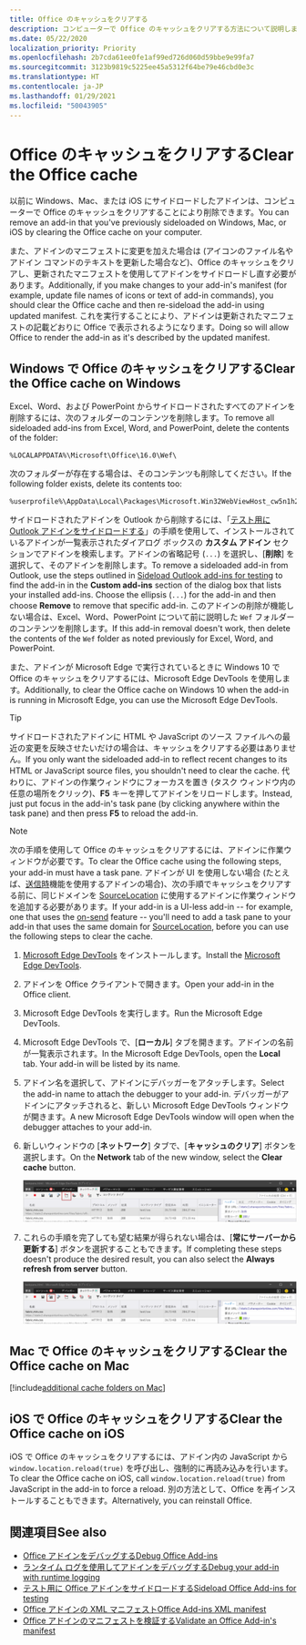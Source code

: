 ```yaml
---
title: Office のキャッシュをクリアする
description: コンピューターで Office のキャッシュをクリアする方法について説明します。
ms.date: 05/22/2020
localization_priority: Priority
ms.openlocfilehash: 2b7cda61ee0fe1af99ed726d060d59bbe9e99fa7
ms.sourcegitcommit: 3123b9819c5225ee45a5312f64be79e46cbd0e3c
ms.translationtype: HT
ms.contentlocale: ja-JP
ms.lasthandoff: 01/29/2021
ms.locfileid: "50043905"
---
```

# <a name="clear-the-office-cache"></a><span data-ttu-id="80daa-103">Office のキャッシュをクリアする</span><span class="sxs-lookup"><span data-stu-id="80daa-103">Clear the Office cache</span></span>

<span data-ttu-id="80daa-104">以前に Windows、Mac、または iOS にサイドロードしたアドインは、コンピューターで Office のキャッシュをクリアすることにより削除できます。</span><span class="sxs-lookup"><span data-stu-id="80daa-104">You can remove an add-in that you've previously sideloaded on Windows, Mac, or iOS by clearing the Office cache on your computer.</span></span>

<span data-ttu-id="80daa-105">また、アドインのマニフェストに変更を加えた場合は (アイコンのファイル名やアドイン コマンドのテキストを更新した場合など)、Office のキャッシュをクリアし、更新されたマニフェストを使用してアドインをサイドロードし直す必要があります。</span><span class="sxs-lookup"><span data-stu-id="80daa-105">Additionally, if you make changes to your add-in's manifest (for example, update file names of icons or text of add-in commands), you should clear the Office cache and then re-sideload the add-in using updated manifest.</span></span> <span data-ttu-id="80daa-106">これを実行することにより、アドインは更新されたマニフェストの記載どおりに Office で表示されるようになります。</span><span class="sxs-lookup"><span data-stu-id="80daa-106">Doing so will allow Office to render the add-in as it's described by the updated manifest.</span></span>

## <a name="clear-the-office-cache-on-windows"></a><span data-ttu-id="80daa-107">Windows で Office のキャッシュをクリアする</span><span class="sxs-lookup"><span data-stu-id="80daa-107">Clear the Office cache on Windows</span></span>

<span data-ttu-id="80daa-108">Excel、Word、および PowerPoint からサイドロードされたすべてのアドインを削除するには、次のフォルダーのコンテンツを削除します。</span><span class="sxs-lookup"><span data-stu-id="80daa-108">To remove all sideloaded add-ins from Excel, Word, and PowerPoint, delete the contents of the folder:</span></span>

```
%LOCALAPPDATA%\Microsoft\Office\16.0\Wef\
```

<span data-ttu-id="80daa-109">次のフォルダーが存在する場合は、そのコンテンツも削除してください。</span><span class="sxs-lookup"><span data-stu-id="80daa-109">If the following folder exists, delete its contents too:</span></span>

```
%userprofile%\AppData\Local\Packages\Microsoft.Win32WebViewHost_cw5n1h2txyewy\AC\#!123\INetCache\
```

<span data-ttu-id="80daa-110">サイドロードされたアドインを Outlook から削除するには、「[テスト用に Outlook アドインをサイドロードする](../outlook/sideload-outlook-add-ins-for-testing.md)」の手順を使用して、インストールされているアドインが一覧表示されたダイアログ ボックスの **カスタム アドイン** セクションでアドインを検索します。アドインの省略記号 (`...`) を選択し、[**削除**] を選択して、そのアドインを削除します。</span><span class="sxs-lookup"><span data-stu-id="80daa-110">To remove a sideloaded add-in from Outlook, use the steps outlined in [Sideload Outlook add-ins for testing](../outlook/sideload-outlook-add-ins-for-testing.md) to find the add-in in the **Custom add-ins** section of the dialog box that lists your installed add-ins. Choose the ellipsis (`...`) for the add-in and then choose **Remove** to remove that specific add-in.</span></span> <span data-ttu-id="80daa-111">このアドインの削除が機能しない場合は、Excel、Word、PowerPoint について前に説明した `Wef` フォルダーのコンテンツを削除します。</span><span class="sxs-lookup"><span data-stu-id="80daa-111">If this add-in removal doesn't work, then delete the contents of the `Wef` folder as noted previously for Excel, Word, and PowerPoint.</span></span>

<span data-ttu-id="80daa-112">また、アドインが Microsoft Edge で実行されているときに Windows 10 で Office のキャッシュをクリアするには、Microsoft Edge DevTools を使用します。</span><span class="sxs-lookup"><span data-stu-id="80daa-112">Additionally, to clear the Office cache on Windows 10 when the add-in is running in Microsoft Edge, you can use the Microsoft Edge DevTools.</span></span>

> [!TIP]
> <span data-ttu-id="80daa-113">サイドロードされたアドインに HTML や JavaScript のソース ファイルへの最近の変更を反映させたいだけの場合は、キャッシュをクリアする必要はありません。</span><span class="sxs-lookup"><span data-stu-id="80daa-113">If you only want the sideloaded add-in to reflect recent changes to its HTML or JavaScript source files, you shouldn't need to clear the cache.</span></span> <span data-ttu-id="80daa-114">代わりに、アドインの作業ウィンドウにフォーカスを置き (タスク ウィンドウ内の任意の場所をクリック)、**F5** キーを押してアドインをリロードします。</span><span class="sxs-lookup"><span data-stu-id="80daa-114">Instead, just put focus in the add-in's task pane (by clicking anywhere within the task pane) and then press **F5** to reload the add-in.</span></span>

> [!NOTE]
> <span data-ttu-id="80daa-115">次の手順を使用して Office のキャッシュをクリアするには、アドインに作業ウィンドウが必要です。</span><span class="sxs-lookup"><span data-stu-id="80daa-115">To clear the Office cache using the following steps, your add-in must have a task pane.</span></span> <span data-ttu-id="80daa-116">アドインが UI を使用しない場合 (たとえば、[送信時](../outlook/outlook-on-send-addins.md)機能を使用するアドインの場合)、次の手順でキャッシュをクリアする前に、同じドメインを [SourceLocation](../reference/manifest/sourcelocation.md) に使用するアドインに作業ウィンドウを追加する必要があります。</span><span class="sxs-lookup"><span data-stu-id="80daa-116">If your add-in is a UI-less add-in -- for example, one that uses the [on-send](../outlook/outlook-on-send-addins.md) feature -- you'll need to add a task pane to your add-in that uses the same domain for [SourceLocation](../reference/manifest/sourcelocation.md), before you can use the following steps to clear the cache.</span></span>

1. <span data-ttu-id="80daa-117">[Microsoft Edge DevTools](https://www.microsoft.com/p/microsoft-edge-devtools-preview/9mzbfrmz0mnj) をインストールします。</span><span class="sxs-lookup"><span data-stu-id="80daa-117">Install the [Microsoft Edge DevTools](https://www.microsoft.com/p/microsoft-edge-devtools-preview/9mzbfrmz0mnj).</span></span>

2. <span data-ttu-id="80daa-118">アドインを Office クライアントで開きます。</span><span class="sxs-lookup"><span data-stu-id="80daa-118">Open your add-in in the Office client.</span></span>

3. <span data-ttu-id="80daa-119">Microsoft Edge DevTools を実行します。</span><span class="sxs-lookup"><span data-stu-id="80daa-119">Run the Microsoft Edge DevTools.</span></span>

4. <span data-ttu-id="80daa-120">Microsoft Edge DevTools で、[**ローカル**] タブを開きます。アドインの名前が一覧表示されます。</span><span class="sxs-lookup"><span data-stu-id="80daa-120">In the Microsoft Edge DevTools, open the **Local** tab. Your add-in will be listed by its name.</span></span>

5. <span data-ttu-id="80daa-121">アドイン名を選択して、アドインにデバッガーをアタッチします。</span><span class="sxs-lookup"><span data-stu-id="80daa-121">Select the add-in name to attach the debugger to your add-in.</span></span> <span data-ttu-id="80daa-122">デバッガーがアドインにアタッチされると、新しい Microsoft Edge DevTools ウィンドウが開きます。</span><span class="sxs-lookup"><span data-stu-id="80daa-122">A new Microsoft Edge DevTools window will open when the debugger attaches to your add-in.</span></span>

6. <span data-ttu-id="80daa-123">新しいウィンドウの [**ネットワーク**] タブで、[**キャッシュのクリア**] ボタンを選択します。</span><span class="sxs-lookup"><span data-stu-id="80daa-123">On the **Network** tab of the new window, select the **Clear cache** button.</span></span>

    ![[キャッシュのクリア] ボタンが強調表示された Microsoft Edge DevTools のスクリーンショット](../images/edge-devtools-clear-cache.png)

7. <span data-ttu-id="80daa-125">これらの手順を完了しても望む結果が得られない場合は、[**常にサーバーから更新する**] ボタンを選択することもできます。</span><span class="sxs-lookup"><span data-stu-id="80daa-125">If completing these steps doesn't produce the desired result, you can also select the **Always refresh from server** button.</span></span>

    ![[常にサーバーから更新する] ボタンが強調表示された Microsoft Edge DevTools のスクリーンショット](../images/edge-devtools-refresh-from-server.png)

## <a name="clear-the-office-cache-on-mac"></a><span data-ttu-id="80daa-127">Mac で Office のキャッシュをクリアする</span><span class="sxs-lookup"><span data-stu-id="80daa-127">Clear the Office cache on Mac</span></span>

[!include[additional cache folders on Mac](../includes/mac-cache-folders.md)]

## <a name="clear-the-office-cache-on-ios"></a><span data-ttu-id="80daa-128">iOS で Office のキャッシュをクリアする</span><span class="sxs-lookup"><span data-stu-id="80daa-128">Clear the Office cache on iOS</span></span>

<span data-ttu-id="80daa-129">iOS で Office のキャッシュをクリアするには、アドイン内の JavaScript から `window.location.reload(true)` を呼び出し、強制的に再読み込みを行います。</span><span class="sxs-lookup"><span data-stu-id="80daa-129">To clear the Office cache on iOS, call `window.location.reload(true)` from JavaScript in the add-in to force a reload.</span></span> <span data-ttu-id="80daa-130">別の方法として、Office を再インストールすることもできます。</span><span class="sxs-lookup"><span data-stu-id="80daa-130">Alternatively, you can reinstall Office.</span></span>

## <a name="see-also"></a><span data-ttu-id="80daa-131">関連項目</span><span class="sxs-lookup"><span data-stu-id="80daa-131">See also</span></span>

- [<span data-ttu-id="80daa-132">Office アドインをデバッグする</span><span class="sxs-lookup"><span data-stu-id="80daa-132">Debug Office Add-ins</span></span>](debug-add-ins-using-f12-developer-tools-on-windows-10.md)
- [<span data-ttu-id="80daa-133">ランタイム ログを使用してアドインをデバッグする</span><span class="sxs-lookup"><span data-stu-id="80daa-133">Debug your add-in with runtime logging</span></span>](runtime-logging.md)
- [<span data-ttu-id="80daa-134">テスト用に Office アドインをサイドロードする</span><span class="sxs-lookup"><span data-stu-id="80daa-134">Sideload Office Add-ins for testing</span></span>](sideload-office-add-ins-for-testing.md)
- [<span data-ttu-id="80daa-135">Office アドインの XML マニフェスト</span><span class="sxs-lookup"><span data-stu-id="80daa-135">Office Add-ins XML manifest</span></span>](../develop/add-in-manifests.md)
- [<span data-ttu-id="80daa-136">Office アドインのマニフェストを検証する</span><span class="sxs-lookup"><span data-stu-id="80daa-136">Validate an Office Add-in's manifest</span></span>](troubleshoot-manifest.md)

